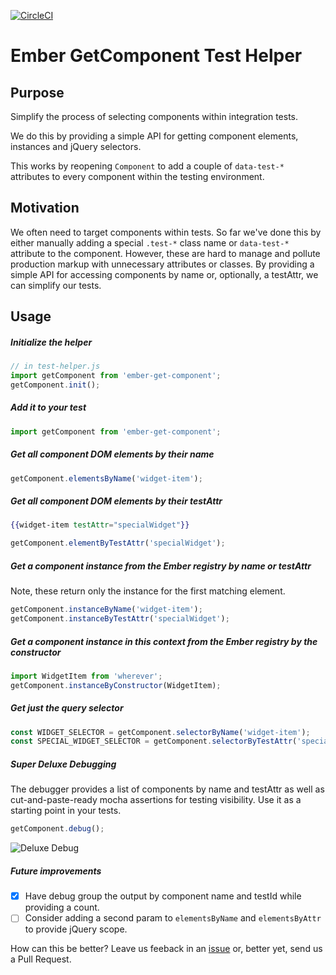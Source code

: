  [![CircleCI](https://circleci.com/gh/AltSchool/ember-get-component.svg?style=svg)](https://circleci.com/gh/AltSchool/ember-get-component)
# Ember GetComponent Test Helper

## Purpose
Simplify the process of selecting components within integration tests.

We do this by providing a simple API for getting component elements, instances and jQuery selectors. 

This works by reopening `Component` to add a couple of `data-test-*` attributes to every component within the testing environment.

## Motivation
We often need to target components within tests. So far we've done this by either manually adding a special `.test-*` class name or `data-test-*` attribute to the component. However, these are hard to manage and pollute production markup with unnecessary attributes or classes. By providing a simple API for accessing components by name or, optionally, a testAttr, we can simplify our tests.

## Usage 

##### Initialize the helper
```js
// in test-helper.js
import getComponent from 'ember-get-component';
getComponent.init();
```

##### Add it to your test
```js
import getComponent from 'ember-get-component';
```

##### Get all component DOM elements by their name
```js
getComponent.elementsByName('widget-item');
```

##### Get all component DOM elements by their testAttr
```hbs
{{widget-item testAttr="specialWidget"}}
```
```js
getComponent.elementByTestAttr('specialWidget');
```

##### Get a component instance from the Ember registry by name or testAttr
Note, these return only the instance for the first matching element.
```js
getComponent.instanceByName('widget-item');
getComponent.instanceByTestAttr('specialWidget');
```

##### Get a component instance in this context from the Ember registry by the constructor
```js
import WidgetItem from 'wherever';
getComponent.instanceByConstructor(WidgetItem);
```

##### Get just the query selector
```js
const WIDGET_SELECTOR = getComponent.selectorByName('widget-item');
const SPECIAL_WIDGET_SELECTOR = getComponent.selectorByTestAttr('specialWidget');
```

##### Super Deluxe Debugging
The debugger provides a list of components by name and testAttr as well as cut-and-paste-ready mocha assertions for testing visibility. Use it as a starting point in your tests.
```js
getComponent.debug();
```
![Deluxe Debug](http://g.recordit.co/gHJlat2xq8.gif)

##### Future improvements
- [x] Have debug group the output by component name and testId while providing a count.
- [ ] Consider adding a second param to `elementsByName` and `elementsByAttr` to provide jQuery scope.

How can this be better? Leave us feeback in an [issue](https://github.com/AltSchool/get-component/issues/new) or, better yet, send us a Pull Request.
